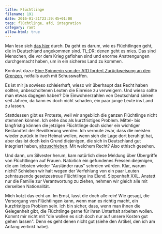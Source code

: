 ```yaml
---
title: Flüchtlinge
filename: 191
date: 2016-01-31T23:39:45+01:00
tags: flüchtlinge, afd, integration
category: rant
allow-html: true
---
```

<p>Man lese sich <a href="https://www.facebook.com/raphaele.lindemann/posts/1129635500380936?_fb_noscript=1">das hier</a> durch. Da geht es darum, wie es Flüchtlingen geht, die in Deutschland angekommen sind. TL;DR: denen geht es mies. Das sind Menschen, die vor dem Krieg geflohen sind und enorme Anstrengungen durchgemacht haben, um in ein sicheres Land zu kommen.</p><p>
</p><p>Kontrast dazu: <a href="http://www.spiegel.de/politik/deutschland/petry-fordert-notfalls-schusswaffen-einsatz-gegen-fluechtlinge-an-der-grenze-a-1074816.html">Eine Spinnerin von der AfD fordert Zurückweisung an den Grenzen</a>, notfalls auch mit Schusswaffen.</p>
<p>Es ist mir ja sowieso schleierhaft, wieso wir überhaupt das Recht haben sollten, unbescholtenen Leuten die Einreise zu verweigern. Und wieso sollte man etwas dagegen haben? Die Einwohnerzahlen von Deutschland sinken seit Jahren, da kann es doch nicht schaden, ein paar junge Leute ins Land zu lassen.</p>
<p>Stattdessen gibt es Proteste, weil wir angeblich die ganzen Flüchtlinge nicht stemmen können. Ich sehe das als kurzfristiges Problem. Mittel- bis langfristig können die jetzigen Flüchtlinge doch sicher ein wichtiger Bestandteil der Bevölkerung werden. Ich vermute zwar, dass die meisten wieder zurück in ihre Heimat wollen, wenn sich die Lage dort beruhigt hat, aber das ist doch kein Grund diejenigen, die sich in Deutschland gut integriert haben, <a href="https://www.ndr.de/nachrichten/niedersachsen/oldenburg_ostfriesland/fluechtlinge/Vorzeige-Familie-nach-Serbien-abgeschoben,abschiebung518.html">abzuschieben</a>. Mit welchem Recht? Also ethisch gesehen.</p>
<p>Und dann, um Silvester herum, kam natürlich diese Meldung über Übergriffe von Flüchtlingen auf Frauen. Natürlich ein gefundenes Fressen diejenigen, die am liebsten wieder "Ausländer raus" schreien würden. Klar, warum nicht? Schieben wir halt wegen der Verfehlung von ein paar Leuten zehntausende gesetzestreue Flüchtlinge ins Elend. Sippenhaft XXL. Anstatt nur die Familie zur Verantwortung zu ziehen, nehmen wir gleich alle mit derselben Nationalität.</p><p>
</p><p>Mich kotzt das echt an. Im Ernst, lasst die doch alle rein! Wie gesagt, die Versorgung von Flüchtlingen kann, wenn man es richtig macht, ein kurzfristiges Problem sein. Ich bin sicher, dass, wenn man ihnen die Gelegenheit gibt, die Flüchtlinge gerne für ihren Unterhalt arbeiten wollen. Kommt mir nicht mit "die wollen es sich doch nur auf unsere Kosten gut gehen lassen". Denn es geht denen nicht gut (siehe den Artikel, den ich am Anfang verlinkt habe).</p>

